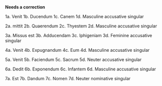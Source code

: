 **Needs a correction**

1a. Venit
1b. Ducendum
1c. Canem
1d. Masculine accusative singular

2a. mittit
2b. Quaerendum
2c. Thyestem
2d. Masculine accusative singular

3a. Missus est
3b. Adducendam
3c. Iphigeniam
3d. Feminine accusative singular

4a. Venit
4b. Expugnandum
4c. Eum
4d. Masculine accusative singular

5a. Venit
5b. Faciendum
5c. Sacrum
5d. Neuter accusative singular

6a. Dedit
6b. Exponendum
6c. Infantem
6d. Masculine accusative singular

7a. Est
7b. Dandum
7c. Nomen
7d. Neuter nominative singular

